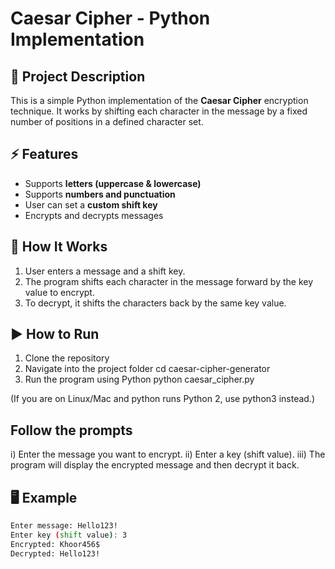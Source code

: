 # Caesar Cipher - Python Implementation

## 📌 Project Description
This is a simple Python implementation of the **Caesar Cipher** encryption technique.
It works by shifting each character in the message by a fixed number of positions in a defined character set.

## ⚡ Features
- Supports **letters (uppercase & lowercase)**
- Supports **numbers and punctuation**
- User can set a **custom shift key**
- Encrypts and decrypts messages

## 🔑 How It Works
1. User enters a message and a shift key.
2. The program shifts each character in the message forward by the key value to encrypt.
3. To decrypt, it shifts the characters back by the same key value.

## ▶ How to Run
1. Clone the repository
2. Navigate into the project folder
      cd caesar-cipher-generator
3. Run the program using Python
      python caesar_cipher.py

(If you are on Linux/Mac and python runs Python 2, use python3 instead.)
## Follow the prompts
i) Enter the message you want to encrypt.
ii) Enter a key (shift value).
iii) The program will display the encrypted message and then decrypt it back.

## 🖥 Example
```bash
Enter message: Hello123!
Enter key (shift value): 3
Encrypted: Khoor456$
Decrypted: Hello123!
